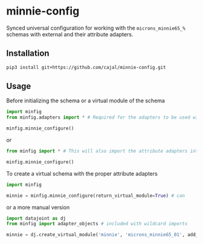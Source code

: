 # minnie-config
Synced universal configuration for working with the `microns_minnie65_%` schemas with external and their attribute adapters.

## Installation

```bash
pip3 install git+https://github.com/cajal/minnie-config.git
```

## Usage

Before initializing the schema or a virtual module of the schema

```python
import minfig
from minfig.adapters import * # Required for the adapters to be used with locally defined tables

minfig.minnie_configure()
```

or

```python
from minfig import * # This will also import the attribute adapters into the namespace

minfig.minnie_configure()
```

To create a virtual schema with the proper attribute adapters

```python
import minfig

minnie = minfig.minnie_configure(return_virtual_module=True) # can 
```

or a more manual version

```python
import datajoint as dj
from minfig import adapter_objects # included with wildcard imports

minnie = dj.create_virtual_module('minnie', 'microns_minnie65_01', add_objects=adapter_objects)
```

